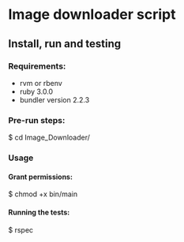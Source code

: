 # Image downloader script


## Install, run and testing

### Requirements:

- rvm or rbenv
- ruby 3.0.0
- bundler version 2.2.3

### Pre-run steps:


$ cd Image_Downloader/


### Usage

#### Grant permissions:


$ chmod +x bin/main



#### Running the tests:

$ rspec